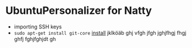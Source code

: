 UbuntuPersonalizer for Natty
============================

* importing SSH keys
* `sudo apt-get install git-core` [install](apt:git)
jklköäb ghj vfgh jfgh jghjfhgj fhgj ghfj fghjfghjdt gh 

